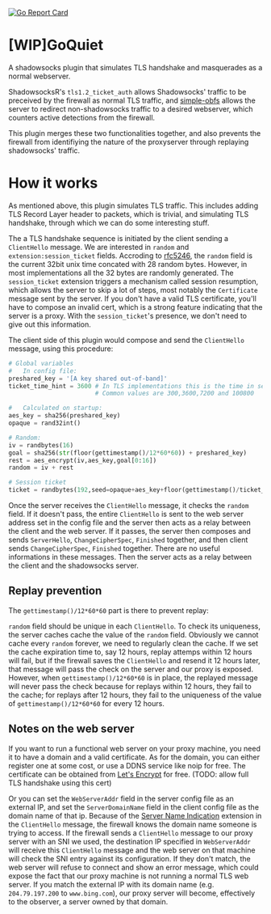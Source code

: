 [![Go Report Card](https://goreportcard.com/badge/github.com/cbeuw/GoQuiet)](https://goreportcard.com/report/github.com/cbeuw/GoQuiet)
# [WIP]GoQuiet
A shadowsocks plugin that simulates TLS handshake and masquerades as a normal webserver.

ShadowsocksR's `tls1.2_ticket_auth` allows Shadowsocks' traffic to be preceived by the firewall as normal TLS traffic, 
and [simple-obfs](https://github.com/shadowsocks/simple-obfs) allows the server to redirect non-shadowsocks traffic to a desired webserver, which counters active detections from the firewall.

This plugin merges these two functionalities together, and also prevents the firewall from identifiying the nature of the proxyserver through replaying shadowsocks' traffic.

# How it works
As mentioned above, this plugin simulates TLS traffic. This includes adding TLS Record Layer header to packets, which is trivial, and simulating TLS handshake, through which we can do some interesting stuff.

The a TLS handshake sequence is initiated by the client sending a `ClientHello` message. We are interested in `random` and `extension:session_ticket` fields. Accroding to [rfc5246](https://tools.ietf.org/html/rfc5246), the `random` field is the current 32bit unix time concated with 28 random bytes. However, in most implementations all the 32 bytes are randomly generated. The `session_ticket` extension triggers a mechanism called session resumption, which allows the server to skip a lot of steps, most notably the `Certificate` message sent by the server. If you don't have a valid TLS certificate, you'll have to compose an invalid cert, which is a strong feature indicating that the server is a proxy. With the `session_ticket`'s presence, we don't need to give out this information.

The client side of this plugin would compose and send the `ClientHello` message, using this procedure:
```python
# Global variables
#   In config file:
preshared_key = '[A key shared out-of-band]'
ticket_time_hint = 3600 # In TLS implementations this is the time in seconds for a session ticket to expire. 
                        # Common values are 300,3600,7200 and 100800

#   Calculated on startup:
aes_key = sha256(preshared_key)
opaque = rand32int()

# Random:
iv = randbytes(16)
goal = sha256(str(floor(gettimestamp()/12*60*60)) + preshared_key)
rest = aes_encrypt(iv,aes_key,goal[0:16])
random = iv + rest

# Session ticket
ticket = randbytes(192,seed=opaque+aes_key+floor(gettimestamp()/ticket_time_hint)))
```

Once the server receives the `ClientHello` message, it checks the `random` field. If it doesn't pass, the entire `ClientHello` is sent to the web server address set in the config file and the server then acts as a relay between the client and the web server. If it passes, the server then composes and sends `ServerHello`, `ChangeCipherSpec`, `Finished` together, and then client sends `ChangeCipherSpec`, `Finished` together. There are no useful informations in these messages. Then the server acts as a relay between the client and the shadowsocks server.

## Replay prevention
The `gettimestamp()/12*60*60` part is there to prevent replay:

`random` field should be unique in each `ClientHello`. To check its uniqueness, the server caches cache the value of the `random` field. Obviously we cannot cache every `random` forever, we need to regularly clean the cache. If we set the cache expiration time to, say 12 hours, replay attemps within 12 hours will fail, but if the firewall saves the `ClientHello` and resend it 12 hours later, that message will pass the check on the server and our proxy is exposed. However, when `gettimestamp()/12*60*60` is in place, the replayed message will never pass the check because for replays within 12 hours, they fail to the cache; for replays after 12 hours, they fail to the uniqueness of the value of `gettimestamp()/12*60*60` for every 12 hours.

## Notes on the web server
If you want to run a functional web server on your proxy machine, you need it to have a domain and a valid certificate. As for the domain, you can either register one at some cost, or use a DDNS service like noip for free. The certificate can be obtained from [Let's Encrypt](https://letsencrypt.org/) for free. (TODO: allow full TLS handshake using this cert)

Or you can set the `WebServerAddr` field in the server config file as an external IP, and set the `ServerDomainName` field in the client config file as the domain name of that ip. Because of the [Server Name Indication](https://en.wikipedia.org/wiki/Server_Name_Indication) extension in the `ClientHello` message, the firewall knows the domain name someone is trying to access. If the firewall sends a `ClientHello` message to our proxy server with an SNI we used, the destination IP specified in `WebServerAddr` will receive this `ClientHello` message and the web server on that machine will check the SNI entry against its configuration. If they don't match, the web server will refuse to connect and show an error message, which could expose the fact that our proxy machine is not running a normal TLS web server. If you match the external IP with its domain name (e.g. `204.79.197.200` to `www.bing.com`), our proxy server will become, effectively to the observer, a server owned by that domain.
